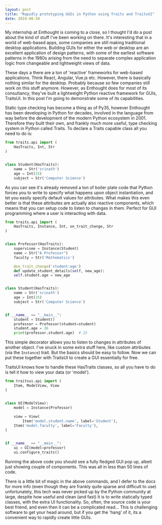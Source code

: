 ```yaml
---
layout: post
title: "Rapidly prototyping GUIs in Python using Traits and TraitsUI"
date: 2019-08-20
---
```


My internship at Enthought is coming to a close, so I thought I'd do a post about the kind
of stuff I've been working on there. It's interesting that in a world of web-based apps,
some companies are still making traditional desktop applications. Building GUIs for either
the web or desktop are an excellent application of design patterns, with some of the earliest
software patterns in the 1980s arising from the need to separate complex application logic
from changeable and lightweight views of data.

These days a there are a ton of 'reactive' frameworks for web-based applications. Think React,
Angular, Vue.js etc. However, there is basically nothing similar for the desktop. Probably
because so few companies still work on this stuff anymore. However, as Enthought does for most
of its consultancy, they've built a lightweight Python reactive framework for GUIs, TraitsUI.
In this post I'm going to demonstrate some of its capabilities.

Static type checking has become a thing as of Py35, however Enthought has been developing in
Python for decades, involved in the language from way before the development of the modern
Python ecosystem in 2001. Therefore they built their own, and frankly much more useful, type
checking system in Python called Traits. To declare a Traits capable class all you need to do
is:


```python
from traits.api import (
    HasTraits, Int, Str
)


class Student(HasTraits):
    name = Str('srinath')
    age = Int(25)
    subject = Str('Computer Science')
```

As you can see it's already removed a ton of boiler plate code that Python forces you
to write to specify what happens upon object instantiation, and let you easily specify
default values for attributes. What makes this even better is that these attributes
are actually also reactive components, which means that you can setup code to listen
to changes in them. Perfect for GUI programming where a user is interacting with data.

```python
from traits.api import (
    HasTraits, Instance, Int, on_trait_change, Str 
)


class Professor(HasTraits):
    supervisee = Instance(Student)
    name = Str("A Professor")	
    faculty = Str('Mathematics') 	

    @on_trait_change('student:age')
    def update_student_details(self, new_age):
    self.student.age = new_age


class Student(HasTraits):
    name = Str('srinath')
    age = Int(25)
    subject = Str('Computer Science')


if __name__ == "__main__":
    student = Student()
    professor = Professor(student=student)
    student.age = 26
    print(professor.student.age)  # 25
```

This simple decorator allows you to listen to changes in attributes of another object.
I've snuck in some extra stuff here, like custom attributes (via the `Instance`) trait.
But the basics should be easy to follow. Now we can put these together with TraitsUI to
create a GUI essentially for free.

TraitsUI knows how to handle these HasTraits classes, so all you have to do is tell it
how to view your data (or 'model').


```python
from traitsui.api import (
    Item, ModelView, View
)


class UI(ModelView):
    model = Instance(Professor)
    
    view = View(
        Item('model.student.name', label='Student'),
	Item('model.faculty', label='Faculty'),
)


if __name__ == "__main__":
    ui = UI(model=professor)
    ui.configure_traits()
```

Running the above code you should see a fully fledged GUI pop up, albeit just
showing couple of components. This was all in less than 50 lines of code.

There is a little bit of magic in the above commands, and I defer to the docs
for more info (even though they are frankly quite sparse and difficult to use)
unfortunately, this tech was never picked up by the Python community at large,
despite how useful and clean (and fast) it is to write statically typed classes,
with the extra UI functionality. So, often, the source code is your best friend,
and even then it can be a complicated read... This is challenging software to get
your head around, but if you get the 'hang' of it, its a convenient way to rapidly
create little GUIs.
